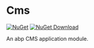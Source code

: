 # Cms

[![NuGet](https://img.shields.io/nuget/v/EasyAbp.Cms.Domain.Shared.svg?style=flat-square)](https://www.nuget.org/packages/EasyAbp.Cms.Domain.Shared)
[![NuGet Download](https://img.shields.io/nuget/dt/EasyAbp.Cms.Domain.Shared.svg?style=flat-square)](https://www.nuget.org/packages/EasyAbp.Cms.Domain.Shared)

An abp CMS application module.
